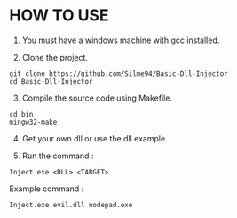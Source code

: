 # HOW TO USE

1. You must have a windows machine with [gcc](https://sourceforge.net/projects/mingw-w64/) installed.

2. Clone the project.
```
git clone https://github.com/Silme94/Basic-Dll-Injector
cd Basic-Dll-Injector
```
3. Compile the source code using Makefile.
```
cd bin
mingw32-make
```
4. Get your own dll or use the dll example.

5. Run the command : 
```
Inject.exe <DLL> <TARGET>
```
Example command :
```
Inject.exe evil.dll nodepad.exe
```
